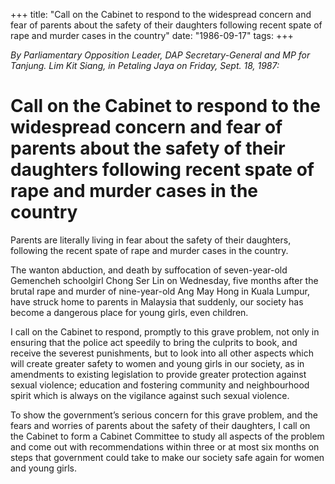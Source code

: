 +++ 
title: "Call on the Cabinet to respond to the widespread concern and fear of parents about the safety of their daughters following recent spate of rape and murder cases in the country"
date: "1986-09-17"
tags:
+++

_By Parliamentary Opposition Leader, DAP Secretary-General and MP for Tanjung. Lim Kit Siang, in Petaling Jaya on Friday, Sept. 18, 1987:_

# Call on the Cabinet to respond to the widespread concern and fear of parents about the safety of their daughters following recent spate of rape and murder cases in the country

Parents are literally living in fear about the safety of their daughters, following the recent spate of rape and murder cases in the country.</u>

The wanton abduction, and death by suffocation of seven-year-old Gemencheh schoolgirl Chong Ser Lin on Wednesday, five months after the brutal rape and murder of nine-year-old Ang May Hong in Kuala Lumpur, have struck home to parents in Malaysia that suddenly, our society has become a dangerous place for young girls, even children.

I call on the Cabinet to respond, promptly to this grave problem, not only in ensuring that the police act speedily to bring the culprits to book, and receive the severest punishments, but to look into all other aspects which will create greater safety to women and young girls in our society, as in amendments to existing legislation to provide greater protection against sexual violence; education and fostering community and neighbourhood spirit which is always on the vigilance against such sexual violence.

To show the government’s serious concern for this grave problem, and the fears and worries of parents about the safety of their daughters, I call on the Cabinet to form a Cabinet Committee to study all aspects of the problem and come out with recommendations within three or at most six months on steps that government could take to make our society safe again for women and young girls.
 
